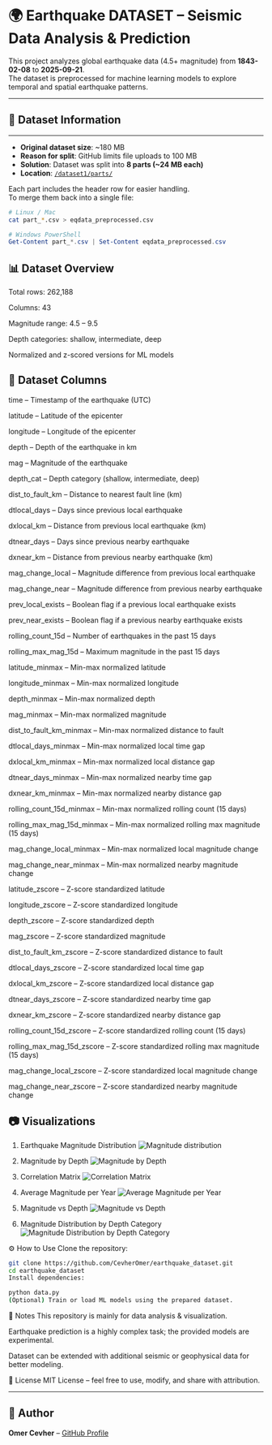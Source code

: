 # 🌍 Earthquake DATASET – Seismic Data Analysis & Prediction

This project analyzes global earthquake data (4.5+ magnitude) from **1843-02-08** to **2025-09-21**.  
The dataset is preprocessed for machine learning models to explore temporal and spatial earthquake patterns.

---

## 📂 Dataset Information
---
- **Original dataset size**: ~180 MB  
- **Reason for split**: GitHub limits file uploads to 100 MB  
- **Solution**: Dataset was split into **8 parts (~24 MB each)**  
- **Location**: [`/dataset1/parts/`](./dataset1/parts/)  

Each part includes the header row for easier handling.  
To merge them back into a single file:

```bash
# Linux / Mac
cat part_*.csv > eqdata_preprocessed.csv
```
```PowerShell
# Windows PowerShell
Get-Content part_*.csv | Set-Content eqdata_preprocessed.csv
```
📊 Dataset Overview
---
Total rows: 262,188

Columns: 43

Magnitude range: 4.5 – 9.5

Depth categories: shallow, intermediate, deep

Normalized and z-scored versions for ML models

📄 Dataset Columns
---
time – Timestamp of the earthquake (UTC)

latitude – Latitude of the epicenter

longitude – Longitude of the epicenter

depth – Depth of the earthquake in km

mag – Magnitude of the earthquake

depth_cat – Depth category (shallow, intermediate, deep)

dist_to_fault_km – Distance to nearest fault line (km)

dtlocal_days – Days since previous local earthquake

dxlocal_km – Distance from previous local earthquake (km)

dtnear_days – Days since previous nearby earthquake

dxnear_km – Distance from previous nearby earthquake (km)

mag_change_local – Magnitude difference from previous local earthquake

mag_change_near – Magnitude difference from previous nearby earthquake

prev_local_exists – Boolean flag if a previous local earthquake exists

prev_near_exists – Boolean flag if a previous nearby earthquake exists

rolling_count_15d – Number of earthquakes in the past 15 days

rolling_max_mag_15d – Maximum magnitude in the past 15 days

latitude_minmax – Min-max normalized latitude

longitude_minmax – Min-max normalized longitude

depth_minmax – Min-max normalized depth

mag_minmax – Min-max normalized magnitude

dist_to_fault_km_minmax – Min-max normalized distance to fault

dtlocal_days_minmax – Min-max normalized local time gap

dxlocal_km_minmax – Min-max normalized local distance gap

dtnear_days_minmax – Min-max normalized nearby time gap

dxnear_km_minmax – Min-max normalized nearby distance gap

rolling_count_15d_minmax – Min-max normalized rolling count (15 days)

rolling_max_mag_15d_minmax – Min-max normalized rolling max magnitude (15 days)

mag_change_local_minmax – Min-max normalized local magnitude change

mag_change_near_minmax – Min-max normalized nearby magnitude change

latitude_zscore – Z-score standardized latitude

longitude_zscore – Z-score standardized longitude

depth_zscore – Z-score standardized depth

mag_zscore – Z-score standardized magnitude

dist_to_fault_km_zscore – Z-score standardized distance to fault

dtlocal_days_zscore – Z-score standardized local time gap

dxlocal_km_zscore – Z-score standardized local distance gap

dtnear_days_zscore – Z-score standardized nearby time gap

dxnear_km_zscore – Z-score standardized nearby distance gap

rolling_count_15d_zscore – Z-score standardized rolling count (15 days)

rolling_max_mag_15d_zscore – Z-score standardized rolling max magnitude (15 days)

mag_change_local_zscore – Z-score standardized local magnitude change

mag_change_near_zscore – Z-score standardized nearby magnitude change

📷 Visualizations
---
1. Earthquake Magnitude Distribution ![Magnitude distribution](images/Figure_1.png)


2. Magnitude by Depth ![Magnitude by Depth](images/Figure_2.png)


3. Correlation Matrix ![Correlation Matrix](images/Figure_3.png)


4. Average Magnitude per Year ![Average Magnitude per Year](images/Figure_4.png)


5. Magnitude vs Depth ![Magnitude vs Depth](images/Figure_5.png)


6. Magnitude Distribution by Depth Category ![Magnitude Distribution by Depth Category](images/Figure_6.png)


⚙️ How to Use
Clone the repository:

```bash
git clone https://github.com/CevherOmer/earthquake_dataset.git
cd earthquake_dataset
Install dependencies:
```

```bash
python data.py
(Optional) Train or load ML models using the prepared dataset.
```
📌 Notes
This repository is mainly for data analysis & visualization.

Earthquake prediction is a highly complex task; the provided models are experimental.

Dataset can be extended with additional seismic or geophysical data for better modeling.

📜 License
MIT License – feel free to use, modify, and share with attribution.

---

## 👤 Author

**Omer Cevher** – [GitHub Profile](https://github.com/CevherOmer)

